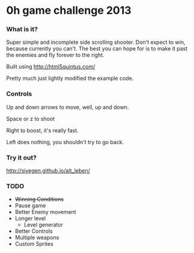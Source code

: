 # 0h game challenge 2013

### What is it?
Super simple and incomplete side scrolling shooter.
Don't expect to win, because currently you can't.
The best you can hope for is to make it past the enemies and fly forever to the right.

Built using http://html5quintus.com/

Pretty much just lightly modified the example code.

### Controls
Up and down arrows to move, well, up and down.

Space or z to shoot

Right to boost, it's really fast.

Left does nothing, you shouldn't try to go back.

### Try it out?
http://siyegen.github.io/alt_leben/

### TODO
+ ~~Winning Conditions~~
+ Pause game
+ Better Enemy movement
+ Longer level
  + Level generator
+ Better Controls
+ Multiple weapons
+ Custom Sprites
